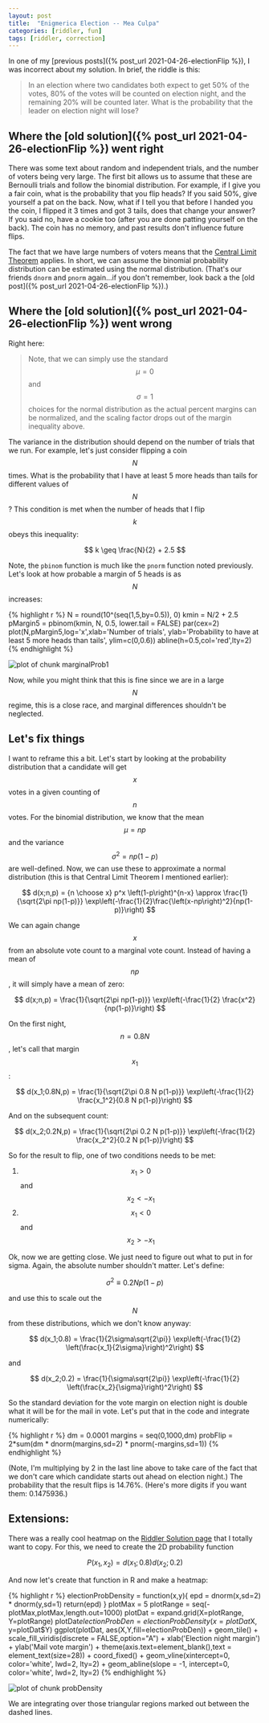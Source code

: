 ```yaml
---
layout: post
title:  "Enigmerica Election -- Mea Culpa"
categories: [riddler, fun]
tags: [riddler, correction]
---
```



In one of my [previous posts]({% post_url 2021-04-26-electionFlip %}), I was incorrect about my solution.  In brief, the riddle is this: 

> In an election where two candidates both expect to get 50% of the votes, 80% of the votes will be counted on election night, and the remaining 20% will be counted later.  What is the probability that the leader on election night will lose?

## Where the [old solution]({% post_url 2021-04-26-electionFlip %}) went right

There was some text about random and independent trials, and the number of voters being very large.  The first bit allows us to assume that these are Bernoulli trials and follow the binomial distribution.  For example, if I give you a fair coin, what is the probability that you flip heads?  If you said 50%, give yourself a pat on the back.  Now, what if I tell you that before I handed you the coin, I flipped it 3 times and got 3 tails, does that change your answer?  If you said no, have a cookie too (after you are done patting yourself on the back). The coin has no memory, and past results don't influence future flips.  

The fact that we have large numbers of voters means that the [Central Limit Theorem](https://en.wikipedia.org/wiki/Central_limit_theorem) applies.  In short, we can assume the binomial probability distribution can be estimated using the normal distribution.  (That's our friends `dnorm` and `pnorm` again...if you don't remember, look back a the [old post]({% post_url 2021-04-26-electionFlip %}).)

## Where the [old solution]({% post_url 2021-04-26-electionFlip %}) went wrong

Right here:

> Note, that we can simply use the standard $$\mu = 0$$ and $$\sigma = 1$$ choices for the normal distribution as the actual percent margins can be normalized, and the scaling factor drops out of the margin inequality above.  

The variance in the distribution should depend on the number of trials that we run.  For example, let's just consider flipping a coin $$N$$ times.  What is the probability that I have at least 5 more heads than tails for different values of $$N$$?  This condition is met when the number of heads that I flip $$k$$ obeys this inequality:

$$
k \geq \frac{N}{2} + 2.5
$$

Note, the `pbinom` function is much like the `pnorm` function noted previously.  Let's look at how probable a margin of 5 heads is as $$N$$ increases:


{% highlight r %}
N = round(10^(seq(1,5,by=0.5)), 0)
kmin = N/2 + 2.5
pMargin5 = pbinom(kmin, N, 0.5, lower.tail = FALSE)
par(cex=2)
plot(N,pMargin5,log='x',xlab='Number of trials', 
     ylab='Probability to have at least 5 more heads than tails',
     ylim=c(0,0.6))
abline(h=0.5,col='red',lty=2)
{% endhighlight %}

![plot of chunk marginalProb1](/figure/2021-07-02-oopsie/marginalProb1-1.png)

Now, while you might think that this is fine since we are in a large $$N$$ regime, this is a close race, and marginal differences shouldn't be neglected.

## Let's fix things
I want to reframe this a bit.  Let's start by looking at the probability distribution that a candidate will get $$x$$ votes in a given counting of $$n$$ votes.  For the binomial distribution, we know that the mean $$\mu = np$$ and the variance $$\sigma^2 = np(1-p)$$ are well-defined.  Now, we can use these to approximate a normal distribution (this is that Central Limit Theorem I mentioned earlier):

$$
d(x;n,p) = {n \choose x} p^x \left(1-p\right)^{n-x} \approx \frac{1}{\sqrt{2\pi np(1-p)}} \exp\left(-\frac{1}{2}\frac{\left(x-np\right)^2}{np(1-p)}\right)
$$

We can again change $$x$$ from an absolute vote count to a marginal vote count.  Instead of having a mean of $$np$$, it will simply have a mean of zero:

$$ 
d(x;n,p) = \frac{1}{\sqrt{2\pi np(1-p)}} \exp\left(-\frac{1}{2} \frac{x^2}{np(1-p)}\right)
$$

On the first night, $$n = 0.8N$$, let's call that margin $$x_1$$:

$$ 
d(x_1;0.8N,p) = \frac{1}{\sqrt{2\pi 0.8 N p(1-p)}} \exp\left(-\frac{1}{2} \frac{x_1^2}{0.8 N p(1-p)}\right)
$$

And on the subsequent count:

$$ 
d(x_2;0.2N,p) = \frac{1}{\sqrt{2\pi 0.2 N p(1-p)}} \exp\left(-\frac{1}{2} \frac{x_2^2}{0.2 N p(1-p)}\right)
$$

So for the result to flip, one of two conditions needs to be met:
1. $$x_1 > 0$$  and $$x_2 < -x_1$$
2. $$x_1 < 0$$  and $$x_2 > -x_1$$

Ok, now we are getting close.  We just need to figure out what to put in for sigma.  Again, the absolute number shouldn't matter.  Let's define:

$$
\sigma^2 \equiv 0.2 Np(1-p)
$$

and use this to scale out the $$N$$ from these distributions, which we don't know anyway:

$$ 
d(x_1;0.8) = \frac{1}{2\sigma\sqrt{2\pi}} \exp\left(-\frac{1}{2} \left(\frac{x_1}{2\sigma}\right)^2\right)
$$

and

$$ 
d(x_2;0.2) = \frac{1}{\sigma\sqrt{2\pi}} \exp\left(-\frac{1}{2} \left(\frac{x_2}{\sigma}\right)^2\right)
$$

So the standard deviation for the vote margin on election night is double what it will be for the mail in vote.  Let's put that in the code and integrate numerically:


{% highlight r %}
dm = 0.0001
margins = seq(0,1000,dm)
probFlip = 2*sum(dm * dnorm(margins,sd=2) * pnorm(-margins,sd=1))
{% endhighlight %}

(Note, I'm multiplying by 2 in the last line above to take care of the fact that we don't care which candidate starts out ahead on election night.)  The probability that the result flips is 14.76%.  (Here's more digits if you want them:  0.1475936.) 

## Extensions:

There was a really cool heatmap on the [Riddler Solution page](https://fivethirtyeight.com/features/can-you-systematically-solve-a-friday-crossword/) that I totally want to copy.  For this, we need to create the 2D probability function

$$
P(x_1,x_2) = d(x_1;0.8) d(x_2;0.2)
$$

And now let's create that function in R and make a heatmap:


{% highlight r %}
electionProbDensity = function(x,y){
    epd = dnorm(x,sd=2) * dnorm(y,sd=1)
    return(epd)
}
plotMax = 5
plotRange = seq(-plotMax,plotMax,length.out=1000)
plotDat = expand.grid(X=plotRange, Y=plotRange)
plotDat$electionProbDen = electionProbDensity(x=plotDat$X, y=plotDat$Y)
ggplot(plotDat, aes(X,Y,fill=electionProbDen)) + geom_tile() + 
    scale_fill_viridis(discrete = FALSE,option="A") +
    xlab('Election night margin') + ylab('Mail vote margin') + 
    theme(axis.text=element_blank(),text = element_text(size=28)) + 
    coord_fixed() + geom_vline(xintercept=0, color='white', lwd=2, lty=2) + 
    geom_abline(slope = -1, intercept=0, color='white', lwd=2, lty=2)
{% endhighlight %}

![plot of chunk probDensity](/figure/2021-07-02-oopsie/probDensity-1.png)

We are integrating over those triangular regions marked out between the dashed lines.

